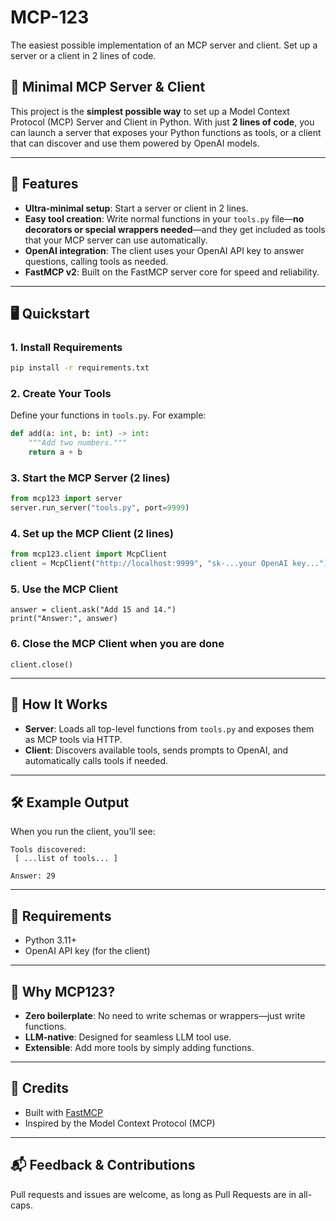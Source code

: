 # MCP-123
The easiest possible implementation of an MCP server and client.  Set up a server or a client in 2 lines of code.

## 🧩 Minimal MCP Server & Client

This project is the **simplest possible way** to set up a Model Context Protocol (MCP) Server and Client in Python. With just **2 lines of code**, you can launch a server that exposes your Python functions as tools, or a client that can discover and use them powered by OpenAI models.

---

## 🚀 Features
- **Ultra-minimal setup**: Start a server or client in 2 lines.
- **Easy tool creation**: Write normal functions in your `tools.py` file—**no decorators or special wrappers needed**—and they get included as tools that your MCP server can use automatically.
- **OpenAI integration**: The client uses your OpenAI API key to answer questions, calling tools as needed.
- **FastMCP v2**: Built on the FastMCP server core for speed and reliability.

---

## 🖥️ Quickstart

### 1. Install Requirements

```bash
pip install -r requirements.txt
```

### 2. Create Your Tools

Define your functions in `tools.py`. For example:

```python
def add(a: int, b: int) -> int:
    """Add two numbers."""
    return a + b
```

### 3. Start the MCP Server (2 lines)

```python
from mcp123 import server
server.run_server("tools.py", port=9999)
```


### 4. Set up the MCP Client (2 lines)

```python
from mcp123.client import McpClient
client = McpClient("http://localhost:9999", "sk-...your OpenAI key...")
```

### 5. Use the MCP Client

```
answer = client.ask("Add 15 and 14.")
print("Answer:", answer)
```

### 6. Close the MCP Client when you are done

```
client.close()
```

---

## 📝 How It Works

- **Server**: Loads all top-level functions from `tools.py` and exposes them as MCP tools via HTTP.
- **Client**: Discovers available tools, sends prompts to OpenAI, and automatically calls tools if needed.

---

## 🛠️ Example Output

When you run the client, you’ll see:

```
Tools discovered:
 [ ...list of tools... ]

Answer: 29
```

---

## 🔑 Requirements
- Python 3.11+
- OpenAI API key (for the client)

---

## 📢 Why MCP123?
- **Zero boilerplate**: No need to write schemas or wrappers—just write functions.
- **LLM-native**: Designed for seamless LLM tool use.
- **Extensible**: Add more tools by simply adding functions.

---

## 🤝 Credits
- Built with [FastMCP](https://github.com/typpo/fastmcp)
- Inspired by the Model Context Protocol (MCP)

---

## 📬 Feedback & Contributions
Pull requests and issues are welcome, as long as Pull Requests are in all-caps.
